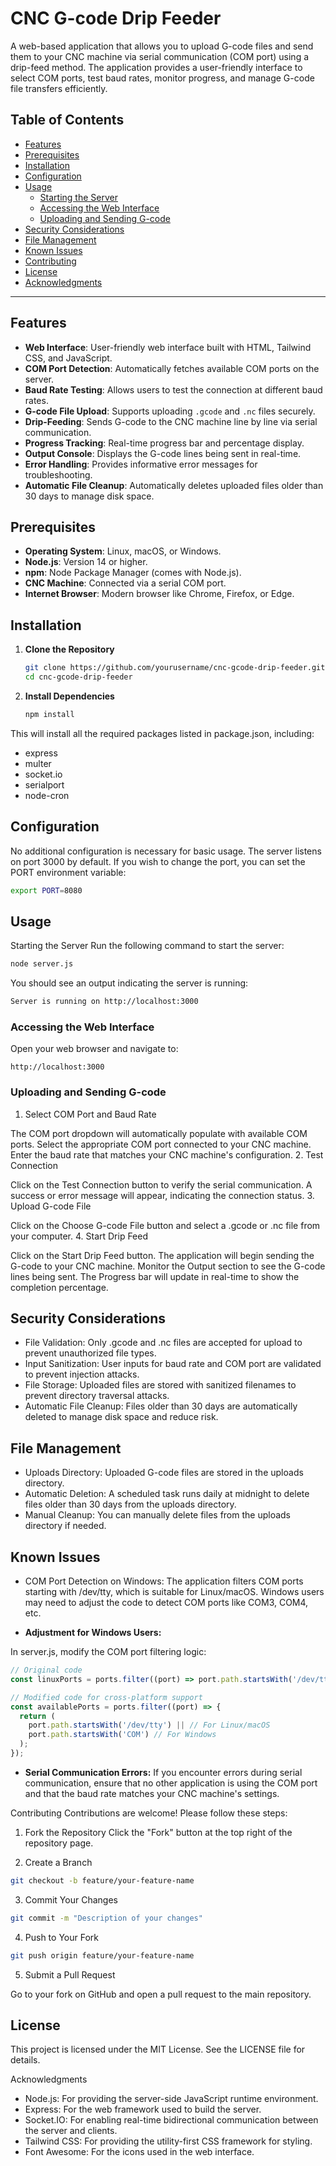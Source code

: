 # CNC G-code Drip Feeder

A web-based application that allows you to upload G-code files and send them to your CNC machine via serial communication (COM port) using a drip-feed method. The application provides a user-friendly interface to select COM ports, test baud rates, monitor progress, and manage G-code file transfers efficiently.

## Table of Contents

- [Features](#features)
- [Prerequisites](#prerequisites)
- [Installation](#installation)
- [Configuration](#configuration)
- [Usage](#usage)
  - [Starting the Server](#starting-the-server)
  - [Accessing the Web Interface](#accessing-the-web-interface)
  - [Uploading and Sending G-code](#uploading-and-sending-g-code)
- [Security Considerations](#security-considerations)
- [File Management](#file-management)
- [Known Issues](#known-issues)
- [Contributing](#contributing)
- [License](#license)
- [Acknowledgments](#acknowledgments)

---

## Features

- **Web Interface**: User-friendly web interface built with HTML, Tailwind CSS, and JavaScript.
- **COM Port Detection**: Automatically fetches available COM ports on the server.
- **Baud Rate Testing**: Allows users to test the connection at different baud rates.
- **G-code File Upload**: Supports uploading `.gcode` and `.nc` files securely.
- **Drip-Feeding**: Sends G-code to the CNC machine line by line via serial communication.
- **Progress Tracking**: Real-time progress bar and percentage display.
- **Output Console**: Displays the G-code lines being sent in real-time.
- **Error Handling**: Provides informative error messages for troubleshooting.
- **Automatic File Cleanup**: Automatically deletes uploaded files older than 30 days to manage disk space.

## Prerequisites

- **Operating System**: Linux, macOS, or Windows.
- **Node.js**: Version 14 or higher.
- **npm**: Node Package Manager (comes with Node.js).
- **CNC Machine**: Connected via a serial COM port.
- **Internet Browser**: Modern browser like Chrome, Firefox, or Edge.

## Installation

1. **Clone the Repository**

   ```bash
   git clone https://github.com/yourusername/cnc-gcode-drip-feeder.git
   cd cnc-gcode-drip-feeder
   ```

2. **Install Dependencies**

   ```bash
   npm install

This will install all the required packages listed in package.json, including:

- express
- multer
- socket.io
- serialport
- node-cron

## Configuration
No additional configuration is necessary for basic usage. The server listens on port 3000 by default. If you wish to change the port, you can set the PORT environment variable:

   ```bash
   export PORT=8080
   ```
## Usage

Starting the Server
Run the following command to start the server:

   ```bash
   node server.js
   ```
You should see an output indicating the server is running:

```bash
Server is running on http://localhost:3000 
```
### Accessing the Web Interface
Open your web browser and navigate to:

```arduino 
http://localhost:3000
```

### Uploading and Sending G-code
1. Select COM Port and Baud Rate

The COM port dropdown will automatically populate with available COM ports.
Select the appropriate COM port connected to your CNC machine.
Enter the baud rate that matches your CNC machine's configuration.
2. Test Connection

Click on the Test Connection button to verify the serial communication.
A success or error message will appear, indicating the connection status.
3. Upload G-code File

Click on the Choose G-code File button and select a .gcode or .nc file from your computer.
4. Start Drip Feed

Click on the Start Drip Feed button.
The application will begin sending the G-code to your CNC machine.
Monitor the Output section to see the G-code lines being sent.
The Progress bar will update in real-time to show the completion percentage.

## Security Considerations
- File Validation: Only .gcode and .nc files are accepted for upload to prevent unauthorized file types.
- Input Sanitization: User inputs for baud rate and COM port are validated to prevent injection attacks.
- File Storage: Uploaded files are stored with sanitized filenames to prevent directory traversal attacks.
- Automatic File Cleanup: Files older than 30 days are automatically deleted to manage disk space and reduce risk.

## File Management
- Uploads Directory: Uploaded G-code files are stored in the uploads directory.
- Automatic Deletion: A scheduled task runs daily at midnight to delete files older than 30 days from the uploads directory.
- Manual Cleanup: You can manually delete files from the uploads directory if needed.
## Known Issues
- COM Port Detection on Windows: The application filters COM ports starting with /dev/tty, which is suitable for Linux/macOS. Windows users may need to adjust the code to detect COM ports like COM3, COM4, etc.

- **Adjustment for Windows Users:**

In server.js, modify the COM port filtering logic:

```javascript
// Original code
const linuxPorts = ports.filter((port) => port.path.startsWith('/dev/tty'));

// Modified code for cross-platform support
const availablePorts = ports.filter((port) => {
  return (
    port.path.startsWith('/dev/tty') || // For Linux/macOS
    port.path.startsWith('COM') // For Windows
  );
});
```
- **Serial Communication Errors:** If you encounter errors during serial communication, ensure that no other application is using the COM port and that the baud rate matches your CNC machine's settings.

Contributing
Contributions are welcome! Please follow these steps:

1. Fork the Repository
Click the "Fork" button at the top right of the repository page.

2. Create a Branch
```bash
git checkout -b feature/your-feature-name
```
3. Commit Your Changes

```bash
git commit -m "Description of your changes"
```

4. Push to Your Fork

```bash
git push origin feature/your-feature-name
```
5. Submit a Pull Request

Go to your fork on GitHub and open a pull request to the main repository.

## License
This project is licensed under the MIT License. See the LICENSE file for details.

Acknowledgments
- Node.js: For providing the server-side JavaScript runtime environment.
- Express: For the web framework used to build the server.
- Socket.IO: For enabling real-time bidirectional communication between the server and clients.
- Tailwind CSS: For providing the utility-first CSS framework for styling.
- Font Awesome: For the icons used in the web interface.
